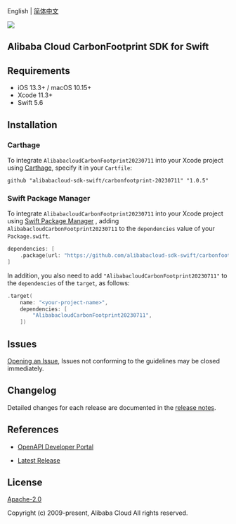 English | [简体中文](README-CN.md)

![](https://aliyunsdk-pages.alicdn.com/icons/AlibabaCloud.svg)

## Alibaba Cloud CarbonFootprint SDK for Swift

## Requirements

- iOS 13.3+ / macOS 10.15+
- Xcode 11.3+
- Swift 5.6

## Installation

### Carthage

To integrate `AlibabacloudCarbonFootprint20230711` into your Xcode project using [Carthage](https://github.com/Carthage/Carthage), specify it in your `Cartfile`:

```ogdl
github "alibabacloud-sdk-swift/carbonfootprint-20230711" "1.0.5"
```

### Swift Package Manager

To integrate `AlibabacloudCarbonFootprint20230711` into your Xcode project using [Swift Package Manager](https://swift.org/package-manager/) , adding `AlibabacloudCarbonFootprint20230711` to the `dependencies` value of your `Package.swift`.

```swift
dependencies: [
    .package(url: "https://github.com/alibabacloud-sdk-swift/carbonfootprint-20230711.git", from: "1.0.5")
]
```

In addition, you also need to add `"AlibabacloudCarbonFootprint20230711"` to the `dependencies` of the `target`, as follows:

```swift
.target(
    name: "<your-project-name>",
    dependencies: [
        "AlibabacloudCarbonFootprint20230711",
    ])
```

## Issues

[Opening an Issue](https://github.com/alibabacloud-sdk-swift/carbonfootprint-20230711/issues/new), Issues not conforming to the guidelines may be closed immediately.

## Changelog

Detailed changes for each release are documented in the [release notes](./ChangeLog.txt).

## References

* [OpenAPI Developer Portal](https://next.api.alibabacloud.com/home)
- [Latest Release](https://github.com/alibabacloud-sdk-swift/carbonfootprint-20230711)

## License

[Apache-2.0](http://www.apache.org/licenses/LICENSE-2.0)

Copyright (c) 2009-present, Alibaba Cloud All rights reserved.
